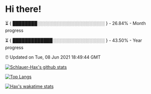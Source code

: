 # Hi there!

⏳ { ████████░░░░░░░░░░░░░░░░░░░░░░ } - 26.84% - Month progress

⏳ { █████████████░░░░░░░░░░░░░░░░░ } - 43.50% - Year progress

⏰ Updated on Tue, 08 Jun 2021 18:49:44 GMT


[![Schlauer-Hax's github stats](https://github-readme-stats.vercel.app/api?username=Schlauer-Hax&show_icons=true&theme=dark&count_private=true)](https://github.com/Schlauer-Hax)


[![Top Langs](https://github-readme-stats.vercel.app/api/top-langs/?username=Schlauer-Hax&layout=compact&theme=dark)](https://github.com/Schlauer-Hax?tab=repositories)


[![Hax's wakatime stats](https://github-readme-stats.vercel.app/api/wakatime?username=Hax&theme=dark)](https://wakatime.com/@Hax)

